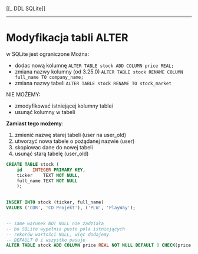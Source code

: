 [[_ DDL SQLite]]

----
# Modyfikacja tabli ALTER

w SQLite jest ograniczone
Można:
- dodac nową kolumnę `ALTER TABLE stock ADD COLUMN price REAL;`
- zmiana nazwy kolumny (od 3.25.0) `ALTER TABLE stock RENAME COLUMN full_name TO company_name;`
- zmiana nazwy tabeli `ALTER TABLE stock RENAME TO stock_market`


NIE MOŻEMY:
- zmodyfikować istniejącej kolumny tablei
- usunąć kolumny w tabeli

**Zamiast tego możemy**:
1. zmienić nazwę starej tabeli (user na user_old)
2. utworzyć nowa tabele o pożądanej nazwie (user)
3. skopiowac dane do nowej tabeli
4. usunąć starą tabelę (user_old)

```sql
CREATE TABLE stock (
    id    INTEGER PRIMARY KEY,
    ticker    TEXT NOT NULL,
    full_name TEXT NOT NULL
    );
    

INSERT INTO stock (ticker, full_name)
VALUES ('CDR', 'CD Projekt'), ('PLW', 'PlayWay');


-- same warunek NOT NULL nie zadziała
-- bo SQLite wypełnia puste pola istniejących
-- rekorów wartości NULL, więc dodajemy
-- DEFAULT 0 i wszystko pasuje
ALTER TABLE stock ADD COLUMN price REAL NOT NULL DEFAULT 0 CHECK(price > 0); 
```














